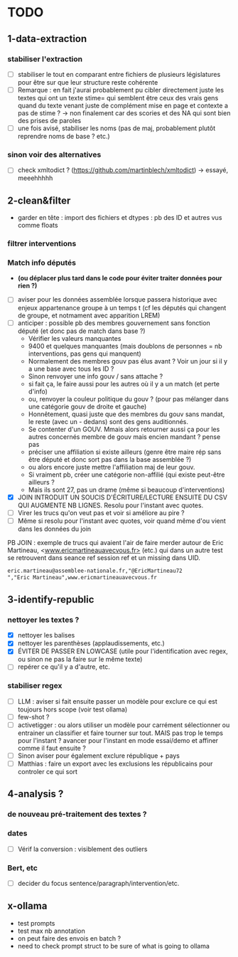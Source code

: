 # TODO

## 1-data-extraction

### stabiliser l'extraction

-   [ ] stabiliser le tout en comparant entre fichiers de plusieurs législatures pour être sur que leur structure reste cohérente
-   [ ] Remarque : en fait j'aurai probablement pu cibler directement juste les textes qui ont un texte stime= qui semblent être ceux des vrais gens quand du texte venant juste de complément mise en page et contexte a pas de stime ? -\> non finalement car des scories et des NA qui sont bien des prises de paroles
-   [ ] une fois avisé, stabiliser les noms (pas de maj, probablement plutôt reprendre noms de base ? etc.)

### sinon voir des alternatives

-   [ ] check xmltodict ? (<https://github.com/martinblech/xmltodict>) -\> essayé, meeehhhhh

## 2-clean&filter

-   garder en tête : import des fichiers et dtypes : pb des ID et autres vus comme floats

### filtrer interventions

### Match info députés

-   **(ou déplacer plus tard dans le code pour éviter traiter données pour rien ?)**
- [ ] aviser pour les données assemblée lorsque passera historique avec enjeux appartenance groupe à un temps t (cf les députés qui changent de groupe, et notmament avec apparition LREM)
- [ ] anticiper : possible pb des membres gouvernement sans fonction député (et donc pas de match dans base ?)
    -   Vérifier les valeurs manquantes
    -   9400 et quelques manquantes (mais doublons de personnes = nb interventions, pas gens qui manquent)
    -   Normalement des membres gouv pas élus avant ? Voir un jour si il y a une base avec tous les ID ?
    -   Sinon renvoyer une info gouv / sans attache ?
    -   si fait ça, le faire aussi pour les autres où il y a un match (et perte d'info)
    -   ou, renvoyer la couleur politique du gouv ? (pour pas mélanger dans une catégorie gouv de droite et gauche)
    -   Honnêtement, quasi juste que des membres du gouv sans mandat, le reste (avec un - dedans) sont des gens auditionnés.
    -   Se contenter d'un GOUV. Mmais alors retourner aussi ça pour les autres concernés membre de gouv mais encien mandant ? pense pas
    -   préciser une affiliation si existe ailleurs (genre être maire rép sans être député et donc sort pas dans la base assemblée ?)
    -   ou alors encore juste mettre l'affiliation maj de leur gouv.
    -   Si vraiment pb, créer une catégorie non-affilié (qui existe peut-être ailleurs ?
    -   Mais ils sont 27, pas un drame (même si beaucoup d'interventions)
-   [x] JOIN INTRODUIT UN SOUCIS D'ÉCRITURE/LECTURE ENSUITE DU CSV QUI AUGMENTE NB LIGNES. Resolu pour l'instant avec quotes.
-   [ ] Virer les trucs qu'on veut pas et voir si améliore au pire ?
-   [ ] Même si resolu pour l'instant avec quotes, voir quand même d'ou vient dans les données du join

PB JOIN : exemple de trucs qui avaient l'air de faire merder autour de Eric Martineau, <www.ericmartineauavecvous.fr> (etc.) qui dans un autre test se retrouvent dans seance ref session ref et un missing dans UID.

``` markdown
eric.martineau@assemblee-nationale.fr,"@EricMartineau72
","Eric Martineau",www.ericmartineauavecvous.fr
```

## 3-identify-republic

### nettoyer les textes ?

-   [x] nettoyer les balises
-   [x] nettoyer les parenthèses (applaudissements, etc.)
-   [x] ÉVITER DE PASSER EN LOWCASE (utile pour l'identification avec regex, ou sinon ne pas la faire sur le même texte)
-   [ ] repérer ce qu'il y a d'autre, etc.

### stabiliser regex

-   [ ] LLM : aviser si fait ensuite passer un modèle pour exclure ce qui est toujours hors scope (voir test ollama)
-   [ ] few-shot ?
-   [ ] activetigger : ou alors utiliser un modèle pour carrément sélectionner ou entrainer un classifier et faire tourner sur tout. MAIS pas trop le temps pour l'instant ? avancer pour l'instant en mode essai/demo et affiner comme il faut ensuite ?
-   [ ] Sinon aviser pour également exclure république + pays
-   [ ] Matthias : faire un export avec les exclusions les républicains pour controler ce qui sort

## 4-analysis ?

### de nouveau pré-traitement des textes ?

### dates

-   [ ] Vérif la conversion : visiblement des outliers

### Bert, etc

-   [ ] decider du focus sentence/paragraph/intervention/etc.

## x-ollama

-   test prompts
-   test max nb annotation
-   on peut faire des envois en batch ?
-   need to check prompt struct to be sure of what is going to ollama